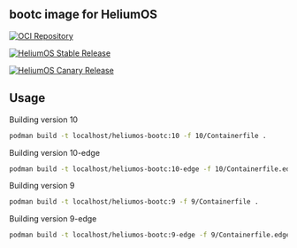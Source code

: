 ## bootc image for HeliumOS

[![OCI Repository](https://quay.io/repository/heliumos/bootc/status "OCI Repository")](https://quay.io/repository/heliumos/bootc)

[![HeliumOS Stable Release](https://github.com/HeliumOS-org/bootc/actions/workflows/release-stable.yaml/badge.svg?branch=release)](https://github.com/HeliumOS-org/bootc/actions/workflows/release-stable.yaml)

[![HeliumOS Canary Release](https://github.com/HeliumOS-org/bootc/actions/workflows/release-canary.yaml/badge.svg)](https://github.com/HeliumOS-org/bootc/actions/workflows/release-canary.yaml)

## Usage

Building version 10

```bash
podman build -t localhost/heliumos-bootc:10 -f 10/Containerfile .
```

Building version 10-edge

```bash
podman build -t localhost/heliumos-bootc:10-edge -f 10/Containerfile.edge .
```

Building version 9

```bash
podman build -t localhost/heliumos-bootc:9 -f 9/Containerfile .
```

Building version 9-edge

```bash
podman build -t localhost/heliumos-bootc:9-edge -f 9/Containerfile.edge .
```
